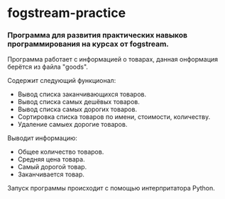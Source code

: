 # fogstream-practice
### Программа для развития практических навыков программирования на курсах от fogstream.

Программа работает с информацией о товарах, данная онформация берётся из файла "goods".

Содержит следующий функционал:
* Вывод списка заканчивающихся товаров.
* Вывод списка самых дешёвых товаров.
* Вывод списка самых дорогих товаров.
* Сортировка списка товаров по имени, стоимости, количеству.
* Удаление самыех дорогие товаров.

Выводит информацию:
* Общее количество товаров.
* Средняя цена товара.
* Самый дорогой товар.
* Заканчивается товар.

Запуск программы происходит с помощью интерпритатора Python.





    

